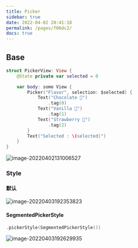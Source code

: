 ```yaml
---
title: Picker
sidebar: true
date: 2022-04-02 20:41:18
permalink: /pages/f06dc2/
docs: true
---
```


## Base

```swift
struct PickerView: View {
    @State private var selected = 0

    var body: some View {
        Picker("Flavor", selection: $selected) {
            Text("Chocolate 🍫")
                .tag(0)
            Text("Vanilla 🍦")
                .tag(1)
            Text("Strawberry 🍓")
                .tag(2)
        }
        Text("Selected : \(selected)")
    }
}
```

![image-20220402131006527](https://s2.loli.net/2022/04/03/3iBTOYUDgIz1our.png)

### Style

#### 默认

![image-20220403192353823](https://s2.loli.net/2022/04/03/UWzvtwmp2BRlcP3.png)

#### SegmentedPickerStyle

```swift
.pickerStyle(SegmentedPickerStyle())
```

![image-20220403192629935](https://s2.loli.net/2022/04/03/Kv2eHto4fdF19WX.png)
